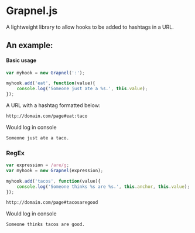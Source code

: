 Grapnel.js
==========

A lightweight library to allow hooks to be added to hashtags in a URL.

## An example:

#### Basic usage

```javascript
var myhook = new Grapnel(':');

myhook.add('eat', function(value){
    console.log('Someone just ate a %s.', this.value);
});
```

A URL with a hashtag formatted below:

```bash
http://domain.com/page#eat:taco
```

Would log in console

```bash
Someone just ate a taco.
```

### RegEx

```javascript
var expression = /are/g;
var myhook = new Grapnel(expression);

myhook.add('tacos', function(value){
    console.log('Someone thinks %s are %s.', this.anchor, this.value);
});
```

```bash
http://domain.com/page#tacosaregood
```

Would log in console

```bash
Someone thinks tacos are good.
```